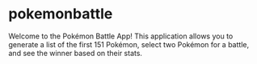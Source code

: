 # pokemonbattle
Welcome to the Pokémon Battle App! This application allows you to generate a list of the first 151 Pokémon, select two Pokémon for a battle, and see the winner based on their stats.
